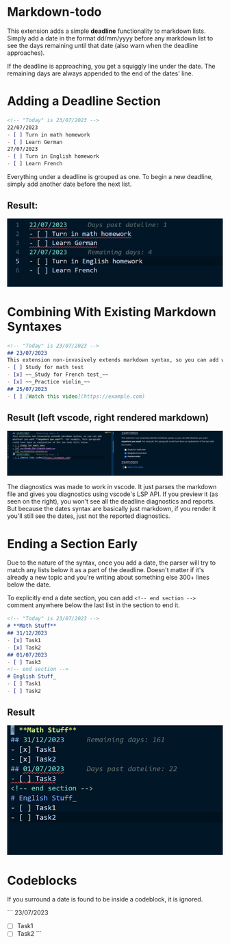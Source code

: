 # Markdown-todo

This extension adds a simple **deadline** functionality to markdown lists. Simply add a date in the format dd/mm/yyyy before any markdown list to see the days remaining until that date (also warn when the deadline approaches). 

If the deadline is approaching, you get a squiggly line under the date. The remaining days are always appended to the end of the dates' line.

# **Adding a Deadline Section**

```md
<!-- "Today" is 23/07/2023 -->
22/07/2023
- [ ] Turn in math homework
- [ ] Learn German
27/07/2023
- [ ] Turn in English homework
- [ ] Learn French
```

Everything under a deadline is grouped as one. To begin a new deadline, simply add another date before the next list.

## Result:

![adding dates example](assets/adding-dates.png) 

# **Combining With Existing Markdown Syntaxes**

```md
<!-- "Today" is 23/07/2023 -->
## 23/07/2023
This extension non-invasively extends markdown syntax, so you can add whatever you want **anywhere you want**. For example, this paragraph could have been an explanation of the two todo lists below.
- [ ] Study for math test
- [x] ~~_Study for French test_~~
- [x] ~~_Practice violin_~~
## 25/07/2023
- [ ] [Watch this video](https://example.com)
```

## Result (left vscode, right rendered markdown)

![dates and markdown example](assets/dates-and-markdown-syntaxes.png)

The diagnostics was made to work in vscode. It just parses the markdown file and gives you diagnostics using vscode's LSP API. If you preview it (as seen on the right), you won't see all the deadline diagnostics and reports. But because the dates syntax are basically just markdown, if you render it you'll still see the dates, just not the reported diagnostics.

# **Ending a Section Early**

Due to the nature of the syntax, once you add a date, the parser will try to match any lists below it as a part of the deadline. Doesn't matter if it's already a new topic and you're writing about something else 300+ lines below the date.

To explicitly end a date section, you can add `<!-- end section -->` comment anywhere below the last list in the section to end it. 

```md
<!-- "Today" is 23/07/2023 -->
# **Math Stuff**
## 31/12/2023
- [x] Task1
- [x] Task2
## 01/07/2023
- [ ] Task3
<!-- end section -->
# English Stuff_ 
- [ ] Task1
- [ ] Task2
```

## Result

![opting out example](assets/opting-out.png)

# Codeblocks

If you surround a date is found to be inside a codeblock, it is ignored.

\`\`\`
23/07/2023 <!-- Won't be parsed for diagnostics -->
- [ ] Task1
- [ ] Task2
\`\`\`